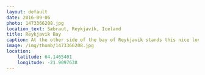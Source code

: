 ```yaml
---
layout: default
date: 2016-09-06
photo: 1473366208.jpg
location_text: Sæbraut, Reykjavík, Iceland
title: Reykjavik Bay
caption: At the other side of the bay of Reykjavik stands this nice long montain. During the sunset the sun warms up this hill and beautiful colors show up.
image: /img/thumb/1473366208.jpg
location:
    latitude: 64.1465401
    longitude: -21.9097638
---
```

